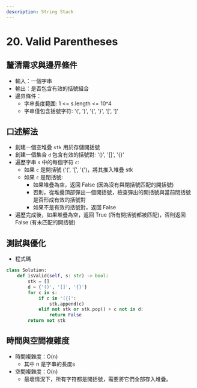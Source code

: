 ```yaml
---
description: String Stack
---
```


# 20. Valid Parentheses

## 釐清需求與邊界條件

* 輸入：一個字串
* 輸出：是否包含有效的括號組合
* 邊界條件：
  * 字串長度範圍: 1 <= s.length <= 10^4
  * 字串僅包含括號字符: '(', ')', '{', '}', '\[', ']'

## 口述解法

* 創建一個空堆疊 `stk` 用於存儲開括號
* 創建一個集合 `d` 包含有效的括號對: '()', '\[]', '{}'
* 遍歷字串 `s` 中的每個字符 `c`:
  * 如果 `c` 是開括號 ('(', '\[', '{')，將其推入堆疊 stk
  * 如果 `c` 是閉括號:
    * 如果堆疊為空，返回 False (因為沒有與閉括號匹配的開括號)
    * 否則，從堆疊頂部彈出一個開括號，檢查彈出的開括號與當前閉括號是否形成有效的括號對
    * 如果不是有效的括號對，返回 False
* 遍歷完成後，如果堆疊為空，返回 True (所有開括號都被匹配)，否則返回 False (有未匹配的開括號)

## 測試與優化

* 程式碼

```python
class Solution:
    def isValid(self, s: str) -> bool:
        stk = []
        d = {'()', '[]', '{}'}
        for c in s:
            if c in '({[':
                stk.append(c)
            elif not stk or stk.pop() + c not in d:
                return False
        return not stk
```

## 時間與空間複雜度

* 時間複雜度：O(n)
  * 其中 n 是字串的長度s
* 空間複雜度：O(n)
  * 最壞情況下，所有字符都是開括號，需要將它們全部存入堆疊。
